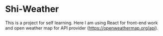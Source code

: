 # Shi-Weather

This is a project for self learning.
Here I am using React for front-end work and open weather map for API provider (https://openweathermap.org/api).
